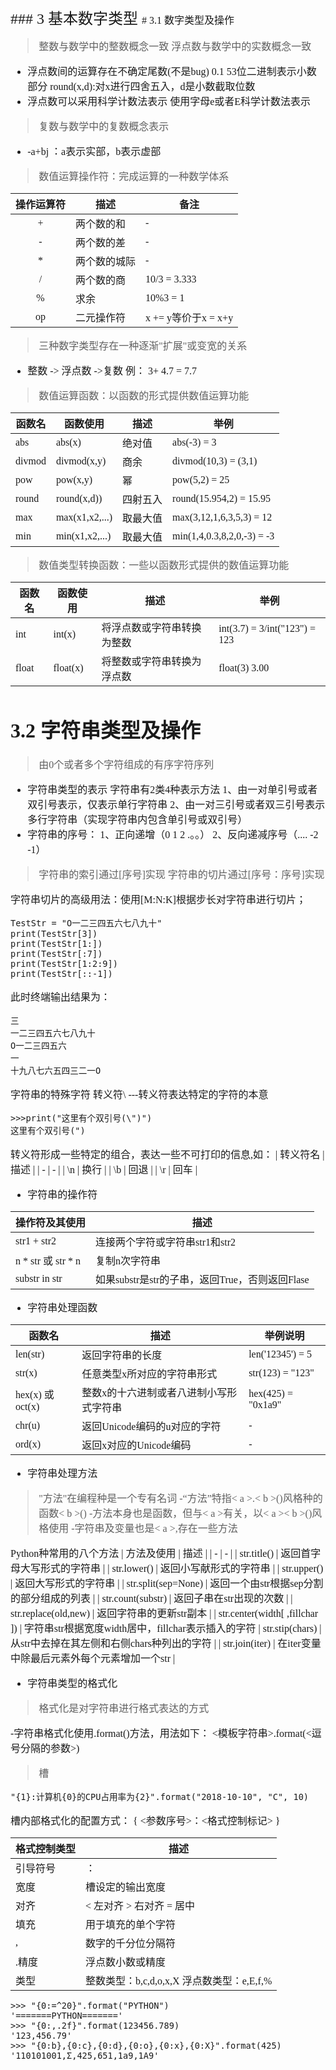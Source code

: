 <font face="楷体" size=5>
### 3 基本数字类型
<font face="楷体" size=3>
# 3.1 数字类型及操作
<font face="楷体" size=3>

>整数与数学中的整数概念一致
>浮点数与数学中的实数概念一致

- 浮点数间的运算存在不确定尾数(不是bug)
0.1  53位二进制表示小数部分
round(x,d):对x进行四舍五入，d是小数截取位数
- 浮点数可以采用科学计数法表示
使用字母e或者E科学计数法表示

>复数与数学中的复数概念表示
- -a+bj ：a表示实部，b表示虚部

>数值运算操作符：完成运算的一种数学体系

| 操作运算符 | 描述 | 备注 |
| :-: | - | - |
| + | 两个数的和 | - |
| - | 两个数的差 | - |
| * | 两个数的城际 | - |
| / | 两个数的商 | 10/3 = 3.333|
| % | 求余 | 10%3 = 1 |
| op | 二元操作符 | x += y等价于x = x+y|

>三种数字类型存在一种逐渐"扩展"或变宽的关系

- 整数 -> 浮点数 ->复数
例： 3+  4.7 = 7.7

>数值运算函数：以函数的形式提供数值运算功能

| 函数名 | 函数使用 | 描述 | 举例
| - | - | -| - |
| abs | abs(x) | 绝对值 | abs(-3) = 3 |
| divmod | divmod(x,y) | 商余 | divmod(10,3) = (3,1) |
| pow | pow(x,y) | 幂 | pow(5,2) = 25 |
| round | round(x,d)) | 四射五入 | round(15.954,2) = 15.95 |
| max | max(x1,x2,...) | 取最大值 | max(3,12,1,6,3,5,3) = 12 |
| min | min(x1,x2,...) | 取最大值 | min(1,4,0.3,8,2,0,-3) = -3 |

>数值类型转换函数：一些以函数形式提供的数值运算功能

| 函数名 | 函数使用 | 描述 | 举例 |
| - | - | - | - |
| int | int(x) | 将浮点数或字符串转换为整数 | int(3.7) = 3/int("123") = 123 |
| float | float(x) | 将整数或字符串转换为浮点数 | float(3) 3.00 |

# 3.2 字符串类型及操作
>由0个或者多个字符组成的有序字符序列
- 字符串类型的表示
字符串有2类4种表示方法
1、由一对单引号或者双引号表示，仅表示单行字符串
2、由一对三引号或者双三引号表示多行字符串（实现字符串内包含单引号或双引号）
- 字符串的序号：
1、正向递增（0 1 2 .。。）
2、反向递减序号（.... -2 -1）
>字符串的索引通过[序号]实现
>字符串的切片通过[序号：序号]实现

字符串切片的高级用法：使用[M:N:K]根据步长对字符串进行切片；
```
TestStr = "O一二三四五六七八九十"
print(TestStr[3])
print(TestStr[1:])
print(TestStr[:7])
print(TestStr[1:2:9])
print(TestStr[::-1])
```
此时终端输出结果为：
```
三
一二三四五六七八九十
O一二三四五六
一
十九八七六五四三二一O
```
字符串的特殊字符
转义符\ ---转义符表达特定的字符的本意
```
>>>print("这里有个双引号(\")")
这里有个双引号(")
```
转义符形成一些特定的组合，表达一些不可打印的信息,如：
| 转义符名 | 描述 |
| - | - |
| \n | 换行 |
| \b | 回退 |
| \r | 回车 |
- 字符串的操作符

| 操作符及其使用 | 描述 |
| - | - |
| str1 + str2 | 连接两个字符或字符串str1和str2 |
| n * str 或 str * n | 复制n次字符串 |
| substr in str | 如果substr是str的子串，返回True，否则返回Flase |

- 字符串处理函数

| 函数名 | 描述 | 举例说明 |
| - | - | - |
| len(str) | 返回字符串的长度 | len('12345') = 5 |
| str(x) | 任意类型x所对应的字符串形式 | str(123) = "123" |
| hex(x) 或 oct(x) | 整数x的十六进制或者八进制小写形式字符串 | hex(425) = "0x1a9" |
| chr(u) | 返回Unicode编码的u对应的字符 | - |
| ord(x) | 返回x对应的Unicode编码 | - |

- 字符串处理方法

>"方法"在编程种是一个专有名词
-“方法”特指< a >.< b >()风格种的函数< b >()
-方法本身也是函数，但与< a >有关，以< a >< b >()风格使用
-字符串及变量也是< a >,存在一些方法


Python种常用的八个方法
| 方法及使用 | 描述 |
| - | - |
| str.title() | 返回首字母大写形式的字符串 |
| str.lower() | 返回小写献形式的字符串 |
| str.upper() | 返回大写形式的字符串 |
| str.split(sep=None) | 返回一个由str根据sep分割的部分组成的列表 |
| str.count(substr) | 返回子串在str出现的次数 |
| str.replace(old,new) | 返回字符串的更新str副本 |
| str.center(width[ ,fillchar ]) | 字符串str根据宽度width居中，fillchar表示插入的字符
| str.stip(chars) | 从str中去掉在其左侧和右侧chars种列出的字符 |
| str.join(iter) | 在iter变量中除最后元素外每个元素增加一个str |

- 字符串类型的格式化

>格式化是对字符串进行格式表达的方式

-字符串格式化使用.format()方法，用法如下：
<模板字符串>.format(<逗号分隔的参数>)

>槽
```
"{1}:计算机{0}的CPU占用率为{2}".format("2018-10-10", "C", 10)
```
槽内部格式化的配置方式：
{ <参数序号>：<格式控制标记> }

| 格式控制类型 | 描述|
| - | - |
| 引导符号 | ： |
| 宽度 | 槽设定的输出宽度 |
| 对齐 | < 左对齐 > 右对齐 = 居中 |
| 填充 | 用于填充的单个字符 | 
| , | 数字的千分位分隔符 |
| .精度 | 浮点数小数或精度 |
| 类型 | 整数类型：b,c,d,o,x,X 浮点数类型：e,E,f,% |
```
>>> "{0:=^20}".format("PYTHON")
'=======PYTHON======='
>>> "{0:,.2f}".format(123456.789)
'123,456.79'
>>> "{0:b},{0:c},{0:d},{0:o},{0:x},{0:X}".format(425)
'110101001,Ʃ,425,651,1a9,1A9'
```